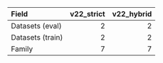 | Field            |   v22_strict |   v22_hybrid |
|:-----------------|-------------:|-------------:|
| Datasets (eval)  |            2 |            2 |
| Datasets (train) |            2 |            2 |
| Family           |            7 |            7 |